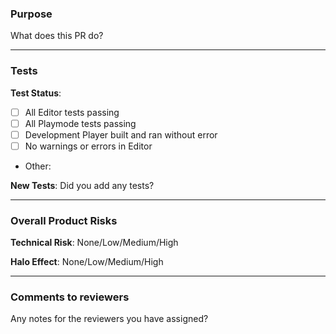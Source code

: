 ### Purpose
What does this PR do?

---
### Tests

**Test Status**:
- [ ] All Editor tests passing
- [ ] All Playmode tests passing
- [ ] Development Player built and ran without error
- [ ] No warnings or errors in Editor
- Other: 

**New Tests**:
Did you add any tests?

---
### Overall Product Risks

**Technical Risk**: 
None/Low/Medium/High

**Halo Effect**: 
None/Low/Medium/High

---
### Comments to reviewers
Any notes for the reviewers you have assigned?
